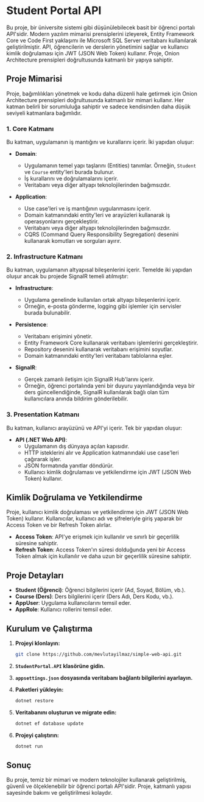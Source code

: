 # Student Portal API

Bu proje, bir üniversite sistemi gibi düşünülebilecek basit bir öğrenci portalı API'sidir. Modern yazılım mimarisi prensiplerini izleyerek, Entity Framework Core ve Code First yaklaşımı ile Microsoft SQL Server veritabanı kullanılarak geliştirilmiştir. API, öğrencilerin ve derslerin yönetimini sağlar ve kullanıcı kimlik doğrulaması için JWT (JSON Web Token) kullanır. Proje, Onion Architecture prensipleri doğrultusunda katmanlı bir yapıya sahiptir.

## Proje Mimarisi

Proje, bağımlılıkları yönetmek ve kodu daha düzenli hale getirmek için Onion Architecture prensipleri doğrultusunda katmanlı bir mimari kullanır. Her katman belirli bir sorumluluğa sahiptir ve sadece kendisinden daha düşük seviyeli katmanlara bağımlıdır.

### 1. Core Katmanı

Bu katman, uygulamanın iş mantığını ve kurallarını içerir. İki yapıdan oluşur:

- **Domain**:
  - Uygulamanın temel yapı taşlarını (Entities) tanımlar. Örneğin, `Student` ve `Course` entity'leri burada bulunur.
  - İş kurallarını ve doğrulamalarını içerir.
  - Veritabanı veya diğer altyapı teknolojilerinden bağımsızdır.

- **Application**:
  - Use case'leri ve iş mantığının uygulanmasını içerir.
  - Domain katmanındaki entity'leri ve arayüzleri kullanarak iş operasyonlarını gerçekleştirir.
  - Veritabanı veya diğer altyapı teknolojilerinden bağımsızdır.
  - CQRS (Command Query Responsibility Segregation) desenini kullanarak komutları ve sorguları ayırır.

### 2. Infrastructure Katmanı

Bu katman, uygulamanın altyapısal bileşenlerini içerir. Temelde iki yapıdan oluşur ancak bu projede SignalR temeli atılmıştır:

- **Infrastructure**:
  - Uygulama genelinde kullanılan ortak altyapı bileşenlerini içerir.
  - Örneğin, e-posta gönderme, logging gibi işlemler için servisler burada bulunabilir.

- **Persistence**:
  - Veritabanı erişimini yönetir.
  - Entity Framework Core kullanarak veritabanı işlemlerini gerçekleştirir.
  - Repository desenini kullanarak veritabanı erişimini soyutlar.
  - Domain katmanındaki entity'leri veritabanı tablolarına eşler.

- **SignalR**:
  - Gerçek zamanlı iletişim için SignalR Hub'larını içerir.
  - Örneğin, öğrenci portalında yeni bir duyuru yayınlandığında veya bir ders güncellendiğinde, SignalR kullanılarak bağlı olan tüm kullanıcılara anında bildirim gönderilebilir.

### 3. Presentation Katmanı

Bu katman, kullanıcı arayüzünü ve API'yi içerir. Tek bir yapıdan oluşur:

- **API (.NET Web API)**:
  - Uygulamanın dış dünyaya açılan kapısıdır.
  - HTTP isteklerini alır ve Application katmanındaki use case'leri çağırarak işler.
  - JSON formatında yanıtlar döndürür.
  - Kullanıcı kimlik doğrulaması ve yetkilendirme için JWT (JSON Web Token) kullanır.

## Kimlik Doğrulama ve Yetkilendirme

Proje, kullanıcı kimlik doğrulaması ve yetkilendirme için JWT (JSON Web Token) kullanır. Kullanıcılar, kullanıcı adı ve şifreleriyle giriş yaparak bir Access Token ve bir Refresh Token alırlar.

- **Access Token**: API'ye erişmek için kullanılır ve sınırlı bir geçerlilik süresine sahiptir.
- **Refresh Token**: Access Token'ın süresi dolduğunda yeni bir Access Token almak için kullanılır ve daha uzun bir geçerlilik süresine sahiptir.

## Proje Detayları

- **Student (Öğrenci)**: Öğrenci bilgilerini içerir (Ad, Soyad, Bölüm, vb.).
- **Course (Ders)**: Ders bilgilerini içerir (Ders Adı, Ders Kodu, vb.).
- **AppUser**: Uygulama kullanıcılarını temsil eder.
- **AppRole**: Kullanıcı rollerini temsil eder.

## Kurulum ve Çalıştırma

1. **Projeyi klonlayın:**
   ```bash
   git clone https://github.com/mevlutayilmaz/simple-web-api.git
   
2. **`StudentPortal.API` klasörüne gidin.**

3. **`appsettings.json` dosyasında veritabanı bağlantı bilgilerini ayarlayın.**

4. **Paketleri yükleyin:**
   ```bash
   dotnet restore
   
5. **Veritabanını oluşturun ve migrate edin:**
   ```bash
   dotnet ef database update

6. **Projeyi çalıştırın:**
   ```bash
   dotnet run

## Sonuç

Bu proje, temiz bir mimari ve modern teknolojiler kullanarak geliştirilmiş, güvenli ve ölçeklenebilir bir öğrenci portalı API'sidir. Proje, katmanlı yapısı sayesinde bakımı ve geliştirilmesi kolaydır.

